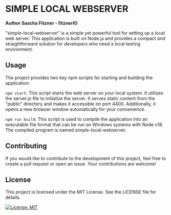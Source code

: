# SIMPLE LOCAL WEBSERVER

**Author Sascha Fitzner - fitznerIO**

"simple-local-webserver" is a simple yet powerful tool for setting up a local web server. This application is built on Node.js and provides a compact and straightforward solution for developers who need a local testing environment.

## Usage
The project provides two key npm scripts for starting and building the application:

`npm start`: This script starts the web server on your local system. It utilizes the server.js file to initialize the server. It serves static content from the "public" directory and makes it accessible on port 4400. Additionally, it opens a new browser window automatically for your convenience.

`npm run build`: This script is used to compile the application into an executable file format that can be run on Windows systems with Node v18. The compiled program is named simple-local-webserver.

## Contributing
If you would like to contribute to the development of this project, feel free to create a pull request or open an issue. Your contributions are welcome!

## License
This project is licensed under the MIT License. See the LICENSE file for details.

[![License: MIT](https://img.shields.io/badge/License-MIT-yellow.svg)](https://opensource.org/licenses/MIT)